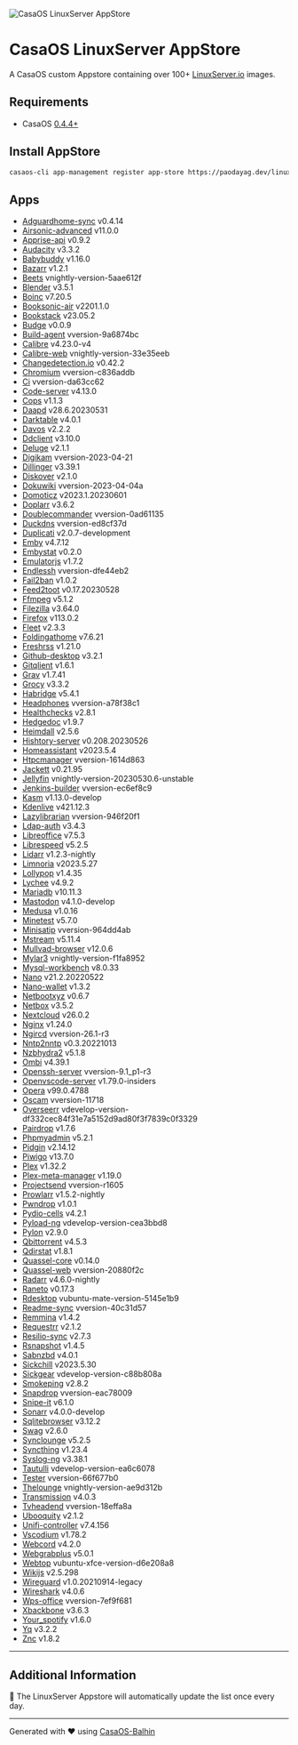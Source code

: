 
![CasaOS LinuxServer AppStore](https://raw.githubusercontent.com/WisdomSky/CasaOS-LinuxServer-AppStore/main/banner.png)

# CasaOS LinuxServer AppStore

A CasaOS custom Appstore containing over 100+ [LinuxServer.io](https://www.linuxserver.io/) images.

## Requirements

* CasaOS [0.4.4+](https://blog.casaos.io/blog/23.html)


## Install AppStore

```bash
casaos-cli app-management register app-store https://paodayag.dev/linuxserver-appstore.zip
```

## Apps

* [Adguardhome-sync](https://github.com/WisdomSky/CasaOS-LinuxServer-AppStore/tree/main/Apps/Adguardhome-sync) v0.4.14
* [Airsonic-advanced](https://github.com/WisdomSky/CasaOS-LinuxServer-AppStore/tree/main/Apps/Airsonic-advanced) v11.0.0
* [Apprise-api](https://github.com/WisdomSky/CasaOS-LinuxServer-AppStore/tree/main/Apps/Apprise-api) v0.9.2
* [Audacity](https://github.com/WisdomSky/CasaOS-LinuxServer-AppStore/tree/main/Apps/Audacity) v3.3.2
* [Babybuddy](https://github.com/WisdomSky/CasaOS-LinuxServer-AppStore/tree/main/Apps/Babybuddy) v1.16.0
* [Bazarr](https://github.com/WisdomSky/CasaOS-LinuxServer-AppStore/tree/main/Apps/Bazarr) v1.2.1
* [Beets](https://github.com/WisdomSky/CasaOS-LinuxServer-AppStore/tree/main/Apps/Beets) vnightly-version-5aae612f
* [Blender](https://github.com/WisdomSky/CasaOS-LinuxServer-AppStore/tree/main/Apps/Blender) v3.5.1
* [Boinc](https://github.com/WisdomSky/CasaOS-LinuxServer-AppStore/tree/main/Apps/Boinc) v7.20.5
* [Booksonic-air](https://github.com/WisdomSky/CasaOS-LinuxServer-AppStore/tree/main/Apps/Booksonic-air) v2201.1.0
* [Bookstack](https://github.com/WisdomSky/CasaOS-LinuxServer-AppStore/tree/main/Apps/Bookstack) v23.05.2
* [Budge](https://github.com/WisdomSky/CasaOS-LinuxServer-AppStore/tree/main/Apps/Budge) v0.0.9
* [Build-agent](https://github.com/WisdomSky/CasaOS-LinuxServer-AppStore/tree/main/Apps/Build-agent) vversion-9a6874bc
* [Calibre](https://github.com/WisdomSky/CasaOS-LinuxServer-AppStore/tree/main/Apps/Calibre) v4.23.0-v4
* [Calibre-web](https://github.com/WisdomSky/CasaOS-LinuxServer-AppStore/tree/main/Apps/Calibre-web) vnightly-version-33e35eeb
* [Changedetection.io](https://github.com/WisdomSky/CasaOS-LinuxServer-AppStore/tree/main/Apps/Changedetection.io) v0.42.2
* [Chromium](https://github.com/WisdomSky/CasaOS-LinuxServer-AppStore/tree/main/Apps/Chromium) vversion-c836addb
* [Ci](https://github.com/WisdomSky/CasaOS-LinuxServer-AppStore/tree/main/Apps/Ci) vversion-da63cc62
* [Code-server](https://github.com/WisdomSky/CasaOS-LinuxServer-AppStore/tree/main/Apps/Code-server) v4.13.0
* [Cops](https://github.com/WisdomSky/CasaOS-LinuxServer-AppStore/tree/main/Apps/Cops) v1.1.3
* [Daapd](https://github.com/WisdomSky/CasaOS-LinuxServer-AppStore/tree/main/Apps/Daapd) v28.6.20230531
* [Darktable](https://github.com/WisdomSky/CasaOS-LinuxServer-AppStore/tree/main/Apps/Darktable) v4.0.1
* [Davos](https://github.com/WisdomSky/CasaOS-LinuxServer-AppStore/tree/main/Apps/Davos) v2.2.2
* [Ddclient](https://github.com/WisdomSky/CasaOS-LinuxServer-AppStore/tree/main/Apps/Ddclient) v3.10.0
* [Deluge](https://github.com/WisdomSky/CasaOS-LinuxServer-AppStore/tree/main/Apps/Deluge) v2.1.1
* [Digikam](https://github.com/WisdomSky/CasaOS-LinuxServer-AppStore/tree/main/Apps/Digikam) vversion-2023-04-21
* [Dillinger](https://github.com/WisdomSky/CasaOS-LinuxServer-AppStore/tree/main/Apps/Dillinger) v3.39.1
* [Diskover](https://github.com/WisdomSky/CasaOS-LinuxServer-AppStore/tree/main/Apps/Diskover) v2.1.0
* [Dokuwiki](https://github.com/WisdomSky/CasaOS-LinuxServer-AppStore/tree/main/Apps/Dokuwiki) vversion-2023-04-04a
* [Domoticz](https://github.com/WisdomSky/CasaOS-LinuxServer-AppStore/tree/main/Apps/Domoticz) v2023.1.20230601
* [Doplarr](https://github.com/WisdomSky/CasaOS-LinuxServer-AppStore/tree/main/Apps/Doplarr) v3.6.2
* [Doublecommander](https://github.com/WisdomSky/CasaOS-LinuxServer-AppStore/tree/main/Apps/Doublecommander) vversion-0ad61135
* [Duckdns](https://github.com/WisdomSky/CasaOS-LinuxServer-AppStore/tree/main/Apps/Duckdns) vversion-ed8cf37d
* [Duplicati](https://github.com/WisdomSky/CasaOS-LinuxServer-AppStore/tree/main/Apps/Duplicati) v2.0.7-development
* [Emby](https://github.com/WisdomSky/CasaOS-LinuxServer-AppStore/tree/main/Apps/Emby) v4.7.12
* [Embystat](https://github.com/WisdomSky/CasaOS-LinuxServer-AppStore/tree/main/Apps/Embystat) v0.2.0
* [Emulatorjs](https://github.com/WisdomSky/CasaOS-LinuxServer-AppStore/tree/main/Apps/Emulatorjs) v1.7.2
* [Endlessh](https://github.com/WisdomSky/CasaOS-LinuxServer-AppStore/tree/main/Apps/Endlessh) vversion-dfe44eb2
* [Fail2ban](https://github.com/WisdomSky/CasaOS-LinuxServer-AppStore/tree/main/Apps/Fail2ban) v1.0.2
* [Feed2toot](https://github.com/WisdomSky/CasaOS-LinuxServer-AppStore/tree/main/Apps/Feed2toot) v0.17.20230528
* [Ffmpeg](https://github.com/WisdomSky/CasaOS-LinuxServer-AppStore/tree/main/Apps/Ffmpeg) v5.1.2
* [Filezilla](https://github.com/WisdomSky/CasaOS-LinuxServer-AppStore/tree/main/Apps/Filezilla) v3.64.0
* [Firefox](https://github.com/WisdomSky/CasaOS-LinuxServer-AppStore/tree/main/Apps/Firefox) v113.0.2
* [Fleet](https://github.com/WisdomSky/CasaOS-LinuxServer-AppStore/tree/main/Apps/Fleet) v2.3.3
* [Foldingathome](https://github.com/WisdomSky/CasaOS-LinuxServer-AppStore/tree/main/Apps/Foldingathome) v7.6.21
* [Freshrss](https://github.com/WisdomSky/CasaOS-LinuxServer-AppStore/tree/main/Apps/Freshrss) v1.21.0
* [Github-desktop](https://github.com/WisdomSky/CasaOS-LinuxServer-AppStore/tree/main/Apps/Github-desktop) v3.2.1
* [Gitqlient](https://github.com/WisdomSky/CasaOS-LinuxServer-AppStore/tree/main/Apps/Gitqlient) v1.6.1
* [Grav](https://github.com/WisdomSky/CasaOS-LinuxServer-AppStore/tree/main/Apps/Grav) v1.7.41
* [Grocy](https://github.com/WisdomSky/CasaOS-LinuxServer-AppStore/tree/main/Apps/Grocy) v3.3.2
* [Habridge](https://github.com/WisdomSky/CasaOS-LinuxServer-AppStore/tree/main/Apps/Habridge) v5.4.1
* [Headphones](https://github.com/WisdomSky/CasaOS-LinuxServer-AppStore/tree/main/Apps/Headphones) vversion-a78f38c1
* [Healthchecks](https://github.com/WisdomSky/CasaOS-LinuxServer-AppStore/tree/main/Apps/Healthchecks) v2.8.1
* [Hedgedoc](https://github.com/WisdomSky/CasaOS-LinuxServer-AppStore/tree/main/Apps/Hedgedoc) v1.9.7
* [Heimdall](https://github.com/WisdomSky/CasaOS-LinuxServer-AppStore/tree/main/Apps/Heimdall) v2.5.6
* [Hishtory-server](https://github.com/WisdomSky/CasaOS-LinuxServer-AppStore/tree/main/Apps/Hishtory-server) v0.208.20230526
* [Homeassistant](https://github.com/WisdomSky/CasaOS-LinuxServer-AppStore/tree/main/Apps/Homeassistant) v2023.5.4
* [Htpcmanager](https://github.com/WisdomSky/CasaOS-LinuxServer-AppStore/tree/main/Apps/Htpcmanager) vversion-1614d863
* [Jackett](https://github.com/WisdomSky/CasaOS-LinuxServer-AppStore/tree/main/Apps/Jackett) v0.21.95
* [Jellyfin](https://github.com/WisdomSky/CasaOS-LinuxServer-AppStore/tree/main/Apps/Jellyfin) vnightly-version-20230530.6-unstable
* [Jenkins-builder](https://github.com/WisdomSky/CasaOS-LinuxServer-AppStore/tree/main/Apps/Jenkins-builder) vversion-ec6ef8c9
* [Kasm](https://github.com/WisdomSky/CasaOS-LinuxServer-AppStore/tree/main/Apps/Kasm) v1.13.0-develop
* [Kdenlive](https://github.com/WisdomSky/CasaOS-LinuxServer-AppStore/tree/main/Apps/Kdenlive) v421.12.3
* [Lazylibrarian](https://github.com/WisdomSky/CasaOS-LinuxServer-AppStore/tree/main/Apps/Lazylibrarian) vversion-946f20f1
* [Ldap-auth](https://github.com/WisdomSky/CasaOS-LinuxServer-AppStore/tree/main/Apps/Ldap-auth) v3.4.3
* [Libreoffice](https://github.com/WisdomSky/CasaOS-LinuxServer-AppStore/tree/main/Apps/Libreoffice) v7.5.3
* [Librespeed](https://github.com/WisdomSky/CasaOS-LinuxServer-AppStore/tree/main/Apps/Librespeed) v5.2.5
* [Lidarr](https://github.com/WisdomSky/CasaOS-LinuxServer-AppStore/tree/main/Apps/Lidarr) v1.2.3-nightly
* [Limnoria](https://github.com/WisdomSky/CasaOS-LinuxServer-AppStore/tree/main/Apps/Limnoria) v2023.5.27
* [Lollypop](https://github.com/WisdomSky/CasaOS-LinuxServer-AppStore/tree/main/Apps/Lollypop) v1.4.35
* [Lychee](https://github.com/WisdomSky/CasaOS-LinuxServer-AppStore/tree/main/Apps/Lychee) v4.9.2
* [Mariadb](https://github.com/WisdomSky/CasaOS-LinuxServer-AppStore/tree/main/Apps/Mariadb) v10.11.3
* [Mastodon](https://github.com/WisdomSky/CasaOS-LinuxServer-AppStore/tree/main/Apps/Mastodon) v4.1.0-develop
* [Medusa](https://github.com/WisdomSky/CasaOS-LinuxServer-AppStore/tree/main/Apps/Medusa) v1.0.16
* [Minetest](https://github.com/WisdomSky/CasaOS-LinuxServer-AppStore/tree/main/Apps/Minetest) v5.7.0
* [Minisatip](https://github.com/WisdomSky/CasaOS-LinuxServer-AppStore/tree/main/Apps/Minisatip) vversion-964dd4ab
* [Mstream](https://github.com/WisdomSky/CasaOS-LinuxServer-AppStore/tree/main/Apps/Mstream) v5.11.4
* [Mullvad-browser](https://github.com/WisdomSky/CasaOS-LinuxServer-AppStore/tree/main/Apps/Mullvad-browser) v12.0.6
* [Mylar3](https://github.com/WisdomSky/CasaOS-LinuxServer-AppStore/tree/main/Apps/Mylar3) vnightly-version-f1fa8952
* [Mysql-workbench](https://github.com/WisdomSky/CasaOS-LinuxServer-AppStore/tree/main/Apps/Mysql-workbench) v8.0.33
* [Nano](https://github.com/WisdomSky/CasaOS-LinuxServer-AppStore/tree/main/Apps/Nano) v21.2.20220522
* [Nano-wallet](https://github.com/WisdomSky/CasaOS-LinuxServer-AppStore/tree/main/Apps/Nano-wallet) v1.3.2
* [Netbootxyz](https://github.com/WisdomSky/CasaOS-LinuxServer-AppStore/tree/main/Apps/Netbootxyz) v0.6.7
* [Netbox](https://github.com/WisdomSky/CasaOS-LinuxServer-AppStore/tree/main/Apps/Netbox) v3.5.2
* [Nextcloud](https://github.com/WisdomSky/CasaOS-LinuxServer-AppStore/tree/main/Apps/Nextcloud) v26.0.2
* [Nginx](https://github.com/WisdomSky/CasaOS-LinuxServer-AppStore/tree/main/Apps/Nginx) v1.24.0
* [Ngircd](https://github.com/WisdomSky/CasaOS-LinuxServer-AppStore/tree/main/Apps/Ngircd) vversion-26.1-r3
* [Nntp2nntp](https://github.com/WisdomSky/CasaOS-LinuxServer-AppStore/tree/main/Apps/Nntp2nntp) v0.3.20221013
* [Nzbhydra2](https://github.com/WisdomSky/CasaOS-LinuxServer-AppStore/tree/main/Apps/Nzbhydra2) v5.1.8
* [Ombi](https://github.com/WisdomSky/CasaOS-LinuxServer-AppStore/tree/main/Apps/Ombi) v4.39.1
* [Openssh-server](https://github.com/WisdomSky/CasaOS-LinuxServer-AppStore/tree/main/Apps/Openssh-server) vversion-9.1_p1-r3
* [Openvscode-server](https://github.com/WisdomSky/CasaOS-LinuxServer-AppStore/tree/main/Apps/Openvscode-server) v1.79.0-insiders
* [Opera](https://github.com/WisdomSky/CasaOS-LinuxServer-AppStore/tree/main/Apps/Opera) v99.0.4788
* [Oscam](https://github.com/WisdomSky/CasaOS-LinuxServer-AppStore/tree/main/Apps/Oscam) vversion-11718
* [Overseerr](https://github.com/WisdomSky/CasaOS-LinuxServer-AppStore/tree/main/Apps/Overseerr) vdevelop-version-df332cec84f31e7a5152d9ad80f3f7839c0f3329
* [Pairdrop](https://github.com/WisdomSky/CasaOS-LinuxServer-AppStore/tree/main/Apps/Pairdrop) v1.7.6
* [Phpmyadmin](https://github.com/WisdomSky/CasaOS-LinuxServer-AppStore/tree/main/Apps/Phpmyadmin) v5.2.1
* [Pidgin](https://github.com/WisdomSky/CasaOS-LinuxServer-AppStore/tree/main/Apps/Pidgin) v2.14.12
* [Piwigo](https://github.com/WisdomSky/CasaOS-LinuxServer-AppStore/tree/main/Apps/Piwigo) v13.7.0
* [Plex](https://github.com/WisdomSky/CasaOS-LinuxServer-AppStore/tree/main/Apps/Plex) v1.32.2
* [Plex-meta-manager](https://github.com/WisdomSky/CasaOS-LinuxServer-AppStore/tree/main/Apps/Plex-meta-manager) v1.19.0
* [Projectsend](https://github.com/WisdomSky/CasaOS-LinuxServer-AppStore/tree/main/Apps/Projectsend) vversion-r1605
* [Prowlarr](https://github.com/WisdomSky/CasaOS-LinuxServer-AppStore/tree/main/Apps/Prowlarr) v1.5.2-nightly
* [Pwndrop](https://github.com/WisdomSky/CasaOS-LinuxServer-AppStore/tree/main/Apps/Pwndrop) v1.0.1
* [Pydio-cells](https://github.com/WisdomSky/CasaOS-LinuxServer-AppStore/tree/main/Apps/Pydio-cells) v4.2.1
* [Pyload-ng](https://github.com/WisdomSky/CasaOS-LinuxServer-AppStore/tree/main/Apps/Pyload-ng) vdevelop-version-cea3bbd8
* [Pylon](https://github.com/WisdomSky/CasaOS-LinuxServer-AppStore/tree/main/Apps/Pylon) v2.9.0
* [Qbittorrent](https://github.com/WisdomSky/CasaOS-LinuxServer-AppStore/tree/main/Apps/Qbittorrent) v4.5.3
* [Qdirstat](https://github.com/WisdomSky/CasaOS-LinuxServer-AppStore/tree/main/Apps/Qdirstat) v1.8.1
* [Quassel-core](https://github.com/WisdomSky/CasaOS-LinuxServer-AppStore/tree/main/Apps/Quassel-core) v0.14.0
* [Quassel-web](https://github.com/WisdomSky/CasaOS-LinuxServer-AppStore/tree/main/Apps/Quassel-web) vversion-20880f2c
* [Radarr](https://github.com/WisdomSky/CasaOS-LinuxServer-AppStore/tree/main/Apps/Radarr) v4.6.0-nightly
* [Raneto](https://github.com/WisdomSky/CasaOS-LinuxServer-AppStore/tree/main/Apps/Raneto) v0.17.3
* [Rdesktop](https://github.com/WisdomSky/CasaOS-LinuxServer-AppStore/tree/main/Apps/Rdesktop) vubuntu-mate-version-5145e1b9
* [Readme-sync](https://github.com/WisdomSky/CasaOS-LinuxServer-AppStore/tree/main/Apps/Readme-sync) vversion-40c31d57
* [Remmina](https://github.com/WisdomSky/CasaOS-LinuxServer-AppStore/tree/main/Apps/Remmina) v1.4.2
* [Requestrr](https://github.com/WisdomSky/CasaOS-LinuxServer-AppStore/tree/main/Apps/Requestrr) v2.1.2
* [Resilio-sync](https://github.com/WisdomSky/CasaOS-LinuxServer-AppStore/tree/main/Apps/Resilio-sync) v2.7.3
* [Rsnapshot](https://github.com/WisdomSky/CasaOS-LinuxServer-AppStore/tree/main/Apps/Rsnapshot) v1.4.5
* [Sabnzbd](https://github.com/WisdomSky/CasaOS-LinuxServer-AppStore/tree/main/Apps/Sabnzbd) v4.0.1
* [Sickchill](https://github.com/WisdomSky/CasaOS-LinuxServer-AppStore/tree/main/Apps/Sickchill) v2023.5.30
* [Sickgear](https://github.com/WisdomSky/CasaOS-LinuxServer-AppStore/tree/main/Apps/Sickgear) vdevelop-version-c88b808a
* [Smokeping](https://github.com/WisdomSky/CasaOS-LinuxServer-AppStore/tree/main/Apps/Smokeping) v2.8.2
* [Snapdrop](https://github.com/WisdomSky/CasaOS-LinuxServer-AppStore/tree/main/Apps/Snapdrop) vversion-eac78009
* [Snipe-it](https://github.com/WisdomSky/CasaOS-LinuxServer-AppStore/tree/main/Apps/Snipe-it) v6.1.0
* [Sonarr](https://github.com/WisdomSky/CasaOS-LinuxServer-AppStore/tree/main/Apps/Sonarr) v4.0.0-develop
* [Sqlitebrowser](https://github.com/WisdomSky/CasaOS-LinuxServer-AppStore/tree/main/Apps/Sqlitebrowser) v3.12.2
* [Swag](https://github.com/WisdomSky/CasaOS-LinuxServer-AppStore/tree/main/Apps/Swag) v2.6.0
* [Synclounge](https://github.com/WisdomSky/CasaOS-LinuxServer-AppStore/tree/main/Apps/Synclounge) v5.2.5
* [Syncthing](https://github.com/WisdomSky/CasaOS-LinuxServer-AppStore/tree/main/Apps/Syncthing) v1.23.4
* [Syslog-ng](https://github.com/WisdomSky/CasaOS-LinuxServer-AppStore/tree/main/Apps/Syslog-ng) v3.38.1
* [Tautulli](https://github.com/WisdomSky/CasaOS-LinuxServer-AppStore/tree/main/Apps/Tautulli) vdevelop-version-ea6c6078
* [Tester](https://github.com/WisdomSky/CasaOS-LinuxServer-AppStore/tree/main/Apps/Tester) vversion-66f677b0
* [Thelounge](https://github.com/WisdomSky/CasaOS-LinuxServer-AppStore/tree/main/Apps/Thelounge) vnightly-version-ae9d312b
* [Transmission](https://github.com/WisdomSky/CasaOS-LinuxServer-AppStore/tree/main/Apps/Transmission) v4.0.3
* [Tvheadend](https://github.com/WisdomSky/CasaOS-LinuxServer-AppStore/tree/main/Apps/Tvheadend) vversion-18effa8a
* [Ubooquity](https://github.com/WisdomSky/CasaOS-LinuxServer-AppStore/tree/main/Apps/Ubooquity) v2.1.2
* [Unifi-controller](https://github.com/WisdomSky/CasaOS-LinuxServer-AppStore/tree/main/Apps/Unifi-controller) v7.4.156
* [Vscodium](https://github.com/WisdomSky/CasaOS-LinuxServer-AppStore/tree/main/Apps/Vscodium) v1.78.2
* [Webcord](https://github.com/WisdomSky/CasaOS-LinuxServer-AppStore/tree/main/Apps/Webcord) v4.2.0
* [Webgrabplus](https://github.com/WisdomSky/CasaOS-LinuxServer-AppStore/tree/main/Apps/Webgrabplus) v5.0.1
* [Webtop](https://github.com/WisdomSky/CasaOS-LinuxServer-AppStore/tree/main/Apps/Webtop) vubuntu-xfce-version-d6e208a8
* [Wikijs](https://github.com/WisdomSky/CasaOS-LinuxServer-AppStore/tree/main/Apps/Wikijs) v2.5.298
* [Wireguard](https://github.com/WisdomSky/CasaOS-LinuxServer-AppStore/tree/main/Apps/Wireguard) v1.0.20210914-legacy
* [Wireshark](https://github.com/WisdomSky/CasaOS-LinuxServer-AppStore/tree/main/Apps/Wireshark) v4.0.6
* [Wps-office](https://github.com/WisdomSky/CasaOS-LinuxServer-AppStore/tree/main/Apps/Wps-office) vversion-7ef9f681
* [Xbackbone](https://github.com/WisdomSky/CasaOS-LinuxServer-AppStore/tree/main/Apps/Xbackbone) v3.6.3
* [Your_spotify](https://github.com/WisdomSky/CasaOS-LinuxServer-AppStore/tree/main/Apps/Your_spotify) v1.6.0
* [Yq](https://github.com/WisdomSky/CasaOS-LinuxServer-AppStore/tree/main/Apps/Yq) v3.2.2
* [Znc](https://github.com/WisdomSky/CasaOS-LinuxServer-AppStore/tree/main/Apps/Znc) v1.8.2


---
## Additional Information

📝 The LinuxServer Appstore will automatically update the list once every day.  

---

Generated with ❤️ using [CasaOS-Balhin](https://github.com/WisdomSky/CasaOS-Balhin/tree/linuxserver)